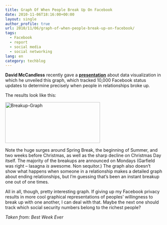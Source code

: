 ```yaml
---
title: Graph Of When People Break Up On Facebook
date: 2010-11-06T18:16:00+00:00
layout: single
author_profile: true
url: 2010/11/06/graph-of-when-people-break-up-on-facebook/
tags:
  - Facebook
  - report
  - social media
  - social networking
lang: en
category: techblog
---
```

**David McCandless** recently gave a **[presentation](http://mathiasmikkelsen.com/2010/10/amazing-facts-about-facebook-and-breakups/)** about data visualization in which he unveiled this graph, which tracked 10,000 Facebook status updates to determine precisely when people in relationships broke up.

The results look like this:

[<img title="Breakup-Graph" border="0" alt="Breakup-Graph" src="http://lh3.ggpht.com/_vaUVXcmC3OI/TNWUhQTojQI/AAAAAAAADGI/ChpFWQSx-g0/Breakup-Graph_thumb.jpg?imgmax=800" width="304" height="131" />](http://lh6.ggpht.com/_vaUVXcmC3OI/TNWUf46p9bI/AAAAAAAADGE/_WJ8bTIPYZo/s1600-h/Breakup-Graph%5B2%5D.jpg)

Note the huge surges around Spring Break, the beginning of Summer, and two weeks before Christmas, as well as the sharp decline on Christmas Day itself. The majority of the breakups are announced on Mondays (Garfield was right – lasagna _is_ awesome. Non sequitor.) The graph also doesn’t show what happens when someone in a relationship makes a detailed graph about ending relationships, but I’m guessing that’s been an instant breakup one out of one times.

All in all, though, pretty interesting graph. If giving up my Facebook privacy results in more cool graphical representations of peoples’ willingness to break up with one another, I can deal with that. Maybe the next one should track which social security numbers belong to the richest people?

_Taken from: Best Week Ever_